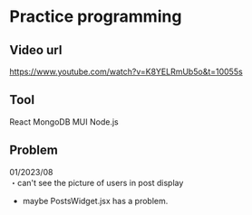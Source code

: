 # Practice programming

## Video url

https://www.youtube.com/watch?v=K8YELRmUb5o&t=10055s

## Tool

React
MongoDB
MUI
Node.js

## Problem

01/2023/08  
・can't see the picture of users in post display

- maybe PostsWidget.jsx has a problem.
